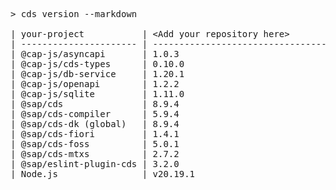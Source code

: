 <!-- this file is automatically generated and updated by a github action -->
<pre class="log">
> cds version --markdown

| your-project           | &lt;Add your repository here&gt;              |
| ---------------------- | --------------------------------------- |
| @cap-js/asyncapi       | 1.0.3                                   |
| @cap-js/cds-types      | 0.10.0                                  |
| @cap-js/db-service     | 1.20.1                                  |
| @cap-js/openapi        | 1.2.2                                   |
| @cap-js/sqlite         | 1.11.0                                  |
| @sap/cds               | 8.9.4                                   |
| @sap/cds-compiler      | 5.9.4                                   |
| @sap/cds-dk (global)   | 8.9.4                                   |
| @sap/cds-fiori         | 1.4.1                                   |
| @sap/cds-foss          | 5.0.1                                   |
| @sap/cds-mtxs          | 2.7.2                                   |
| @sap/eslint-plugin-cds | 3.2.0                                   |
| Node.js                | v20.19.1                                |
</pre>
